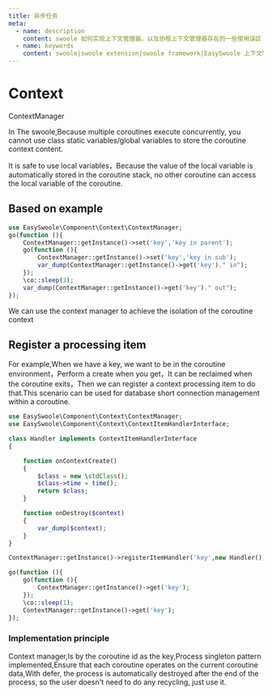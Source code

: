 ```yaml
---
title: 异步任务
meta:
  - name: description
    content: swoole 如何实现上下文管理器，以及协程上下文管理器存在的一些使用误区
  - name: keywords
    content: swoole|swoole extension|swoole framework|EasySwoole 上下文管理|swoole 上下文管理|swoole context|协程上下文管理|协程 context
---
```


# Context
ContextManager

In The swoole,Because multiple coroutines execute concurrently, you cannot use class static variables/global variables to store the coroutine context content.

It is safe to use local variables，Because the value of the local variable is automatically stored in the coroutine stack, no other coroutine can access the local variable of the coroutine.

##  Based on example
```php
use EasySwoole\Component\Context\ContextManager;
go(function (){
    ContextManager::getInstance()->set('key','key in parent');
    go(function (){
        ContextManager::getInstance()->set('key','key in sub');
        var_dump(ContextManager::getInstance()->get('key')." in");
    });
    \co::sleep(1);
    var_dump(ContextManager::getInstance()->get('key')." out");
});
```
We can use the context manager to achieve the isolation of the coroutine context

## Register a processing item

For example,When we have a key, we want to be in the coroutine environment，Perform a create when you get，It can be reclaimed when the coroutine exits，Then we can register a context processing item to do that.This scenario can be used for database short connection management within a coroutine.

```php
use EasySwoole\Component\Context\ContextManager;
use EasySwoole\Component\Context\ContextItemHandlerInterface;

class Handler implements ContextItemHandlerInterface
{

    function onContextCreate()
    {
        $class = new \stdClass();
        $class->time = time();
        return $class;
    }

    function onDestroy($context)
    {
        var_dump($context);
    }
}

ContextManager::getInstance()->registerItemHandler('key',new Handler());

go(function (){
    go(function (){
        ContextManager::getInstance()->get('key');
    });
    \co::sleep(1);
    ContextManager::getInstance()->get('key');
});
```

### Implementation principle
Context manager,Is by the coroutine id as the key,Process singleton pattern implemented,Ensure that each coroutine operates on the current coroutine data,With defer, the process is automatically destroyed after the end of the process, so the user doesn't need to do any recycling, just use it.
